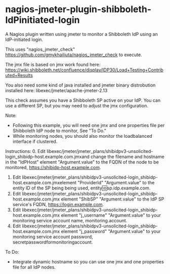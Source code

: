 # nagios-jmeter-plugin-shibboleth-IdPinitiated-login
A Nagios plugin written using jmeter to monitor a Shibboleth IdP using an IdP-initiated login.

This uses "nagios_jmeter_check" https://github.com/gmykhailiuta/nagios_jmeter_check to execute.

The jmx file is based on jmx work found here:
https://wiki.shibboleth.net/confluence/display/IDP30/Load+Testing+Contributed+Results

You also need some kind of java installed and jmeter binary distrobution installed here:
libexec/jmeter/apache-jmeter-2.13

This check assumes you have a Shibboleth SP active on your IdP. You can use a different SP, but you may need to adjust the jmx configuration.

Note: 
 - Following this example, you will need one jmx and one properties file per Shibboleth IdP node to monitor, See "To Do."
 - While monitoring nodes, you should also monitor the loadbalanced interface if clustered.

Instructions:
0. Edit libexec/jmeter/jmeter_plans/shibidpv3-unsolicited-login_shibidp-host.example.com.jmxand change the filename and hostname in the "IdPHost" element "Argument.value" to the FQDN of the node to be monitored, https://shibidp-host.example.com.
1. Edit libexec/jmeter/jmeter_plans/shibidpv3-unsolicited-login_shibidp-host.example.com.jmxelement "ProviderId" "Argument.value" to the entity ID of the SP being being used, entity:id:sp.idp.example.com.
2. Edit libexec/jmeter/jmeter_plans/shibidpv3-unsolicited-login_shibidp-host.example.com.jmx
element "ShibSP" "Argument.value" to the IdP SP service's FQDN, https://login.example.com.
3. Edit libexec/jmeter/jmeter_plans/shibidpv3-unsolicited-login_shibidp-host.example.com.jmx
element "j_username" "Argument.value" to your monitoring service account name, monitoring.account.
4. Edit libexec/jmeter/jmeter_plans/shibidpv3-unsolicited-login_shibidp-host.example.com.jmx
element "j_password" "Argument.value" to your monitoring service account password, secretpasswordformonitoringaccount.

To Do:
- Integrate dynamic hostname so you can use one jmx and one properties file for all IdP nodes.

